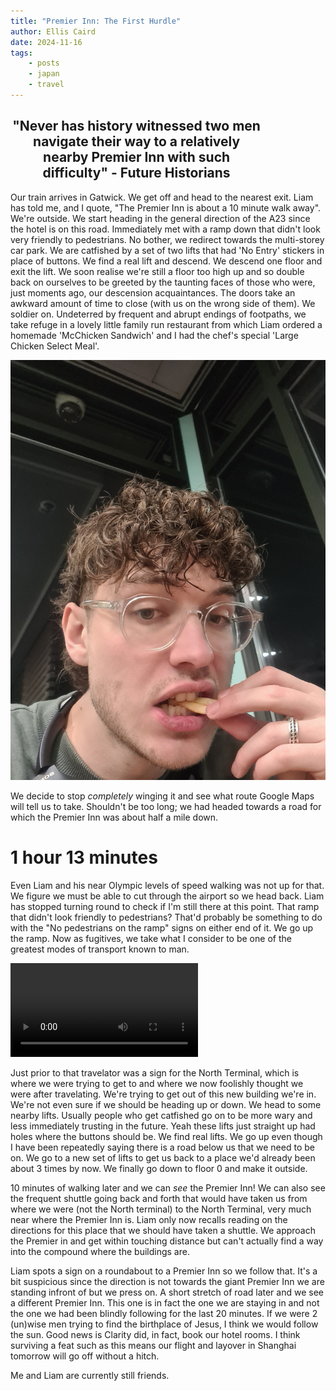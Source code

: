 ```yaml
---
title: "Premier Inn: The First Hurdle"
author: Ellis Caird
date: 2024-11-16
tags:
    - posts
    - japan
    - travel
---
```


<h2 style="text-align:center; max-width: 80%">"Never has history witnessed two men navigate their way to a relatively nearby Premier Inn with such difficulty" - Future
Historians</h2>

Our train arrives in Gatwick. We get off and head to the nearest exit. Liam has told me, and I quote, "The Premier Inn
is about a 10 minute walk away". We're outside. We start heading in the general direction of the A23 since the hotel is
on this road. Immediately met with a ramp down that didn't look very friendly to pedestrians. No bother, we redirect towards
the multi-storey car park. We are catfished by a set of two lifts that had 'No Entry' stickers in place of buttons. We find a real lift and descend.
We descend one floor and exit the lift. We soon realise we're still a floor too high up and so double back on ourselves to be greeted by the taunting faces
of those who were, just moments ago, our descension acquaintances. The doors take an awkward amount of time to close (with us on the wrong side of them). We soldier on. Undeterred by frequent and abrupt endings of footpaths, we take refuge in a lovely 
little family run restaurant from which Liam ordered a homemade 'McChicken Sandwich' and I had the chef's special 'Large Chicken Select Meal'. 

![](/assets/images/japanImages/maccies.jpg)

We decide to stop *completely* winging it and see what route Google Maps will tell us to take. Shouldn't be too long; we had headed towards a road for which the Premier Inn was about half a mile down.

# 1 hour 13 minutes

Even Liam and his near Olympic levels of speed walking was not up for that. We figure we must be able to cut through the airport
so we head back. Liam has stopped turning round to check if I'm still there at this point. That ramp that didn't look friendly to pedestrians? That'd probably be something to do with the "No pedestrians on the ramp" signs on either end of it. We go up the ramp. Now as fugitives, we take what I consider to be one of the greatest modes of transport known to man.

<video style="height: 40%" controls>
<source src="/assets/images/japanImages/output.mp4" type="video/mp4">
</video>

Just prior to that travelator was a sign for the North Terminal, which is where we were trying to get to and where we now foolishly thought we were after travelating. We're trying to get out of this new building we're in. We're not even sure if we should be
heading up or down. We head to some nearby lifts. Usually people who get catfished go on to be more wary and less immediately trusting in the future. Yeah these lifts just straight up had holes where the buttons should be. We find real lifts. We go up even though I have been repeatedly saying there is a road below us that we need to be on. We go to a new set of lifts to get us back to
a place we'd already been about 3 times by now. We finally go down to floor 0 and make it outside.

10 minutes of walking later and we can *see* the Premier Inn! We can also see the frequent shuttle going back and forth that would have taken us from where we were (not the North terminal) to the North Terminal, very much near where the Premier Inn is. Liam only now recalls reading on the directions for this place that we should have taken a shuttle. We approach the Premier in and get within touching distance but can't actually find a way into the compound where the buildings are.

Liam spots a sign on a roundabout to a Premier Inn so we follow that. It's a bit suspicious since the direction is not towards the giant Premier Inn we are standing infront of but we press on. A short stretch of road later and we see a different Premier Inn. This one is in fact the one we are staying in and not the one we had been blindly following for the last 20 minutes. If we were 2 (un)wise men trying to find the birthplace of Jesus, I think we would follow the sun. Good news is Clarity did, in fact, book our hotel rooms. I think surviving a feat such as this means our flight and layover in Shanghai tomorrow will go off without a hitch.

Me and Liam are currently still friends.

